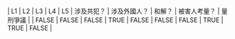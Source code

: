 | L1 | L2 | L3 | L4 | L5 | 涉及共犯？ | 涉及外國人？ | 和解？ | 被害人考量？ | 量刑爭議 |
| FALSE | FALSE | FALSE | TRUE | FALSE | FALSE | FALSE | TRUE | TRUE | FALSE |